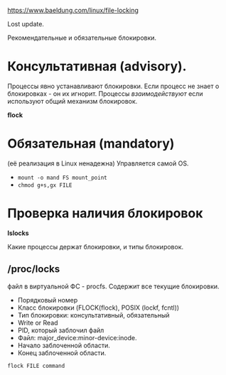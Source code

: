 https://www.baeldung.com/linux/file-locking

Lost update.

Рекомендательные и обязательные блокировки.

# Консультативная (advisory).

Процессы явно устанавливают блокировки.
Если процесс не знает о блокировках - он их игнорит.
Процессы *взаимодействуют* если используют общий
механизм блокировок.

**flock**

# Обязательная (mandatory)

(её реализация в Linux ненадежна)
Управляется самой OS.

* `mount -o mand FS mount_point`
* `chmod g+s,gx FILE`

# Проверка наличия блокировок

**lslocks**

Какие процессы держат блокировки, и типы блокировок.

## /proc/locks

файл в виртуальной ФС - procfs. Содержит все текущие блокировки.

* Порядковый номер
* Класс блокировки (FLOCK(flock), POSIX (lockf, fcntl))
* Тип блокировки: консультативный, обязательный
* Write or Read
* PID, который заблочил файл
* Файл: major_device:minor-device:inode.
* Начало заблоченной области.
* Конец заблоченной области.

`flock FILE command`



